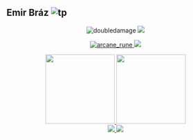 ## Emir Bráz ![tp](https://github.com/pitaemir/pitaemir/assets/88199858/aa0b7869-b841-40ac-87e7-0121bc8ea8cd)

<div align = "center">
  
  ![doubledamage](https://github.com/pitaemir/pitaemir/assets/88199858/ed46b2a4-63e6-4779-b6c7-e6177efb940f)
  <a href = "https://www.linkedin.com/in/emirbrazd2/" target = "_blank"><img src = "https://img.shields.io/badge/LinkedIn-0077B5?style=for-the-badge&logo=linkedin&logoColor=black">
  
  ![arcane_rune](https://github.com/pitaemir/pitaemir/assets/88199858/a99888a2-4b61-463e-9e53-c87bc8fc3780)
  <a href = "https://www.instagram.com/emirb.png/" target = "_blank"><img src = "https://img.shields.io/badge/Instagram-E4405F?style=for-the-badge&logo=instagram&logoColor=black">
</div>

<div align = "right">
</div>
<a href="https://github.com/piaemir">

<div align="center">
  <a href="https://github.com/pitaemir">
  <img  height="160em" src="https://github-readme-stats.vercel.app/api?username=pitaemir&show_icons=true&theme=midnight-purple&include_all_commits=true&count_private=true"/>
  <img height="160em" src="https://github-readme-stats.vercel.app/api/top-langs/?username=pitaemir&layout=compact&langs_count=7&theme=midnight-purple"/>
</div>

    
<div align = "center">
<a href = "https://twitter.com/emirbrdz" target = "_blank"><img src = "https://img.shields.io/badge/Twitter-1DA1F2?style=for-the-badge&logo=twitter&logoColor=black">
<a href = "https://www.facebook.com/emirbrzd2" target = "_blank"><img src = "https://img.shields.io/badge/Facebook-1877F2?style=for-the-badge&logo=facebook&logoColor=black">
  </div>
  
